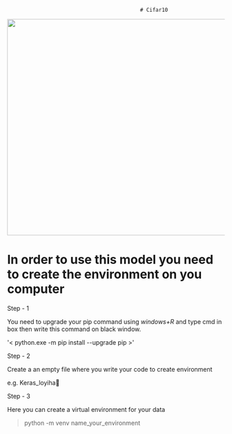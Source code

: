                                                # Cifar10
<img src="https://production-media.paperswithcode.com/datasets/4fdf2b82-2bc3-4f97-ba51-400322b228b1.png" width="700" height="500" />

# In order to use this model you need to create the environment on you computer

Step - 1

You need to upgrade your pip command using *windows+R*  and type cmd in box then write this command on black window.
 
'< python.exe -m pip install --upgrade pip >'

 
Step - 2 

Create a an empty file where you write your code to create environment

e.g. Keras_loyiha📁

Step - 3 

Here you can create a virtual environment for your data

> python -m venv name_your_environment

